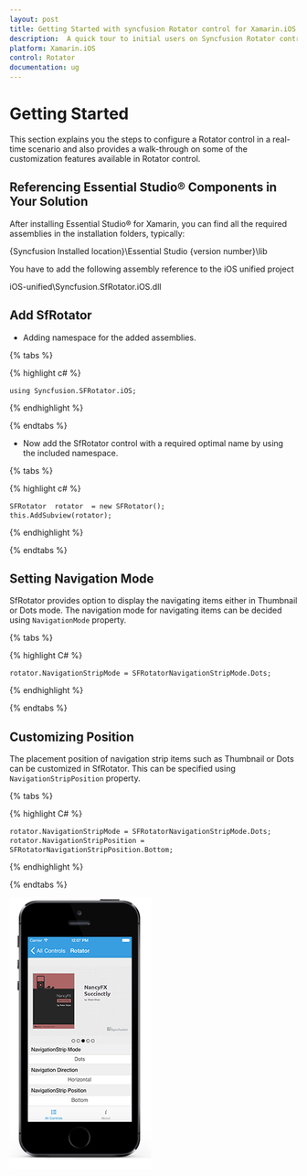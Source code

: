 ```yaml
---
layout: post
title: Getting Started with syncfusion Rotator control for Xamarin.iOS 
description:  A quick tour to initial users on Syncfusion Rotator control for Xamarin.iOS platform
platform: Xamarin.iOS 
control: Rotator 
documentation: ug
---
```


# Getting Started

This section explains you the steps to configure a Rotator control in a real-time scenario and also provides a walk-through on some of the customization features available in Rotator control.

## Referencing Essential Studio® Components in Your Solution

After installing Essential Studio® for Xamarin, you can find all the required assemblies in the installation folders, typically:

{Syncfusion Installed location}\Essential Studio {version number}\lib

You have to add the following assembly reference to the iOS unified project

iOS-unified\Syncfusion.SfRotator.iOS.dll

## Add SfRotator 

* Adding namespace for the added assemblies. 

{% tabs %}

{% highlight c# %}

	using Syncfusion.SFRotator.iOS;

{% endhighlight %}

{% endtabs %}

* Now add the SfRotator control with a required optimal name by using the included namespace.

{% tabs %}

{% highlight c# %}		

	SFRotator  rotator  = new SFRotator();
	this.AddSubview(rotator);

{% endhighlight %}

{% endtabs %}

## Setting Navigation Mode

SfRotator provides option to display the navigating items either in Thumbnail or Dots mode. The navigation mode for navigating items can be decided using `NavigationMode` property.

{% tabs %}

{% highlight C# %}	

	rotator.NavigationStripMode = SFRotatorNavigationStripMode.Dots;

{% endhighlight %}

{% endtabs %}

## Customizing Position

The placement position of navigation strip items such as Thumbnail or Dots can be customized in SfRotator. This can be specified using `NavigationStripPosition` property.  

{% tabs %}

{% highlight C# %}	

	rotator.NavigationStripMode = SFRotatorNavigationStripMode.Dots;
	rotator.NavigationStripPosition = SFRotatorNavigationStripPosition.Bottom;
	
{% endhighlight %}

{% endtabs %}

![](images/rotator.png)